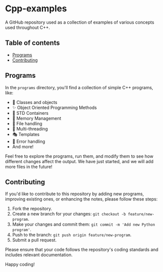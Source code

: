 # Cpp-examples
 A GitHub repository used as a collection of examples of various concepts used throughout C++.

 ## Table of contents
- [Programs](#programs)
- [Contributing](#contributing)


 ## Programs

In the `programs` directory, you'll find a collection of simple C++ programs, like:

- 📘 Classes and objects
- ✨ Object Oriented Programming Methods
- 🛒 STD Containers
- 🧠 Memory Management
- 📂 File handling
- 🔗 Multi-threading
- 🎭 Templates
- 🛑 Error handling
- And more!

Feel free to explore the programs, run them, and modify them to see how different changes affect the output.
We have just started, and we will add more files in the future!

## Contributing

If you'd like to contribute to this repository by adding new programs, improving existing ones, or enhancing the notes, please follow these steps:

1. Fork the repository.
2. Create a new branch for your changes: `git checkout -b feature/new-program`.
3. Make your changes and commit them: `git commit -m 'Add new Python program'`.
4. Push to the branch: `git push origin feature/new-program`.
5. Submit a pull request.

Please ensure that your code follows the repository's coding standards and includes relevant documentation.

Happy coding!
